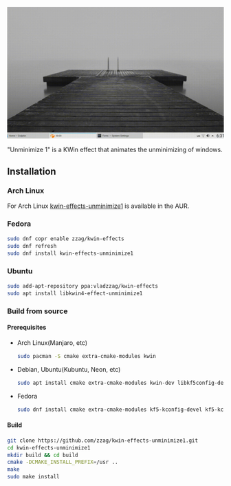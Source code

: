![Slow motion](demo/slow-motion.gif)

"Unminimize 1" is a KWin effect that animates the unminimizing of windows.

## Installation

### Arch Linux

For Arch Linux [kwin-effects-unminimize1](https://aur.archlinux.org/packages/kwin-effects-unminimize1/)
is available in the AUR.

### Fedora

```sh
sudo dnf copr enable zzag/kwin-effects
sudo dnf refresh
sudo dnf install kwin-effects-unminimize1
```

### Ubuntu

```sh
sudo add-apt-repository ppa:vladzzag/kwin-effects
sudo apt install libkwin4-effect-unminimize1
```

### Build from source

#### Prerequisites

* Arch Linux(Manjaro, etc)
  ```sh
  sudo pacman -S cmake extra-cmake-modules kwin
  ```
* Debian, Ubuntu(Kubuntu, Neon, etc)
  ```sh
  sudo apt install cmake extra-cmake-modules kwin-dev libkf5config-dev libkf5coreaddons-dev libkf5windowsystem-dev qtbase5-dev
  ```
* Fedora
  ```sh
  sudo dnf install cmake extra-cmake-modules kf5-kconfig-devel kf5-kcoreaddons-devel kf5-kwindowsystem-devel kwin-devel qt5-qtbase-devel
  ```

#### Build

```sh
git clone https://github.com/zzag/kwin-effects-unminimize1.git
cd kwin-effects-unminimize1
mkdir build && cd build
cmake -DCMAKE_INSTALL_PREFIX=/usr ..
make
sudo make install
```
